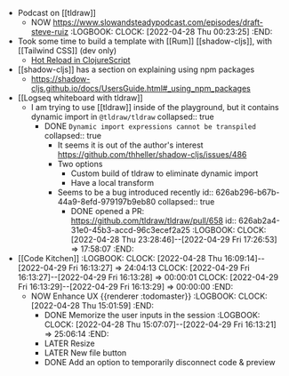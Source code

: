 - Podcast on [[tldraw]]
	- NOW https://www.slowandsteadypodcast.com/episodes/draft-steve-ruiz
	  :LOGBOOK:
	  CLOCK: [2022-04-28 Thu 00:23:25]
	  :END:
- Took some time to build a template with [[Rum]] [[shadow-cljs]], with [[Tailwind CSS]] (dev only)
	- [Hot Reload in ClojureScript](https://code.thheller.com/blog/shadow-cljs/2019/08/25/hot-reload-in-clojurescript.html)
- [[shadow-cljs]] has a section on explaining using npm packages
	- https://shadow-cljs.github.io/docs/UsersGuide.html#_using_npm_packages
- [[Logseq whiteboard with tldraw]]
	- I am trying to use [[tldraw]] inside of the playground, but it contains dynamic import in `@tldraw/tldraw`
	  collapsed:: true
		- DONE `Dynamic import expressions cannot be transpiled`
		  collapsed:: true
			- It seems it is out of the author's interest https://github.com/thheller/shadow-cljs/issues/486
			- Two options
				- Custom build of tldraw to eliminate dynamic import
				- Have a local transform
			- Seems to be a bug introduced recently
			  id:: 626ab296-b67b-44a9-8efd-979197b9eb80
			  collapsed:: true
				- DONE opened a PR: https://github.com/tldraw/tldraw/pull/658
				  id:: 626ab2a4-31e0-45b3-accd-96c3ecef2a25
				  :LOGBOOK:
				  CLOCK: [2022-04-28 Thu 23:28:46]--[2022-04-29 Fri 17:26:53] => 17:58:07
				  :END:
- [[Code Kitchen]]
  :LOGBOOK:
  CLOCK: [2022-04-28 Thu 16:09:14]--[2022-04-29 Fri 16:13:27] => 24:04:13
  CLOCK: [2022-04-29 Fri 16:13:27]--[2022-04-29 Fri 16:13:28] => 00:00:01
  CLOCK: [2022-04-29 Fri 16:13:29]--[2022-04-29 Fri 16:13:29] => 00:00:00
  :END:
	- NOW Enhance UX {{renderer :todomaster}}
	  :LOGBOOK:
	  CLOCK: [2022-04-28 Thu 15:01:59]
	  :END:
		- DONE Memorize the user inputs in the session
		  :LOGBOOK:
		  CLOCK: [2022-04-28 Thu 15:07:07]--[2022-04-29 Fri 16:13:21] => 25:06:14
		  :END:
		- LATER Resize
		- LATER New file button
		- DONE Add an option to temporarily disconnect code & preview